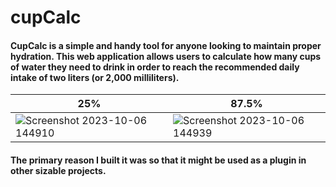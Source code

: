 # cupCalc
#### CupCalc is a simple and handy tool for anyone looking to maintain proper hydration. This web application allows users to calculate how many cups of water they need to drink in order to reach the recommended daily intake of two liters (or 2,000 milliliters).

|               25%         |          87.5%              |
| ----------------------------------- | ----------------------------------- |
| ![Screenshot 2023-10-06 144910](https://github.com/khaledelhannat/cupCalc/assets/76536316/baae03f3-c358-4fc1-89fa-06afa18850f8) | ![Screenshot 2023-10-06 144939](https://github.com/khaledelhannat/cupCalc/assets/76536316/6cdc76fd-6c58-4a60-8e2a-2d646a1edab5) |

#### The primary reason I built it was so that it might be used as a plugin in other sizable projects.
